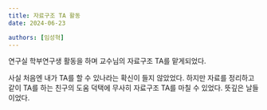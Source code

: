 ```yaml
---
title: 자료구조 TA 활동
date: 2024-06-23

authors: [임성혁]
---
```


연구실 학부연구생 활동을 하며 교수님의 자료구조 TA를 맡게되었다.

<!--more-->

사실 처음엔 내가 TA를 할 수 있나라는 확신이 들지 않았었다.
하지만 자료를 정리하고 같이 TA를 하는 친구의 도움 덕택에
무사히 자료구조 TA를 마칠 수 있었다.
뜻깊은 날들이었다.